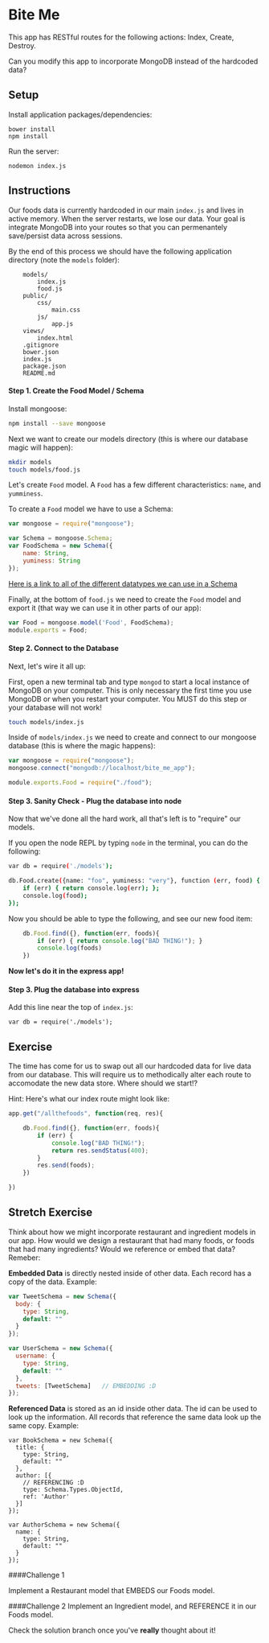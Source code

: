 # Bite Me
This app has RESTful routes for the following actions: Index, Create, Destroy.

Can you modify this app to incorporate MongoDB instead of the hardcoded data?

## Setup

Install application packages/dependencies:
```
bower install
npm install
```

Run the server:
```
nodemon index.js
```


## Instructions

Our foods data is currently hardcoded in our main `index.js` and lives in active memory. When the server restarts, we lose our data. Your goal is integrate MongoDB into your routes so that you can permenantely save/persist data across sessions.

By the end of this process we should have the following application directory (note the `models` folder):
```
    models/
        index.js
        food.js
    public/
        css/
            main.css
        js/
            app.js
    views/
        index.html
    .gitignore
    bower.json
    index.js
    package.json
    README.md    
```

#### Step 1. Create the Food Model / Schema

Install mongoose:

``` bash
npm install --save mongoose
```

Next we want to create our models directory (this is where our database magic will happen):
``` bash
mkdir models
touch models/food.js
```


Let's create `Food` model. A `Food` has a few different characteristics: `name`, and `yumminess`.

To create a `Food` model we have to use a Schema:

```javascript
var mongoose = require("mongoose");

var Schema = mongoose.Schema;
var FoodSchema = new Schema({
    name: String,
    yuminess: String
});
```

[Here is a link to all of the different datatypes we can use in a Schema](http://mongoosejs.com/docs/schematypes.html)

Finally, at the bottom of `food.js` we need to create the `Food` model and export it (that way we can use it in other parts of our app):

```javascript
var Food = mongoose.model('Food', FoodSchema);
module.exports = Food;
```

#### Step 2. Connect to the Database
Next, let's wire it all up:

First, open a new terminal tab and type `mongod` to start a local instance of MongoDB on your computer. This is only necessary the first time you use MongoDB or when you restart your computer. You MUST do this step or your database will not work!

``` bash
touch models/index.js
```

Inside of `models/index.js` we need to create and connect to our mongoose database (this is where the magic happens):

``` javascript
var mongoose = require("mongoose");
mongoose.connect("mongodb://localhost/bite_me_app");

module.exports.Food = require("./food");
```

#### Step 3. Sanity Check - Plug the database into node

Now that we've done all the hard work, all that's left is to "require" our models.

If you open the node REPL by typing `node` in the terminal, you can do the following:

``` bash
var db = require('./models');

db.Food.create({name: "foo", yuminess: "very"}, function (err, food) {
    if (err) { return console.log(err); };
    console.log(food);
});
```

Now you should be able to type the following, and see our new food item:

``` javascript
    db.Food.find({}, function(err, foods){
        if (err) { return console.log("BAD THING!"); }
        console.log(foods)
    })
```

**Now let's do it in the express app!**

#### Step 3. Plug the database into express


Add this line near the top of `index.js`:

```
var db = require('./models');
```

## Exercise

The time has come for us to swap out all our hardcoded data for live data from our database. This will require us to methodically alter each route to accomodate the new data store. Where should we start!?

Hint: Here's what our index route might look like:

``` javascript
app.get("/allthefoods", function(req, res){

    db.Food.find({}, function(err, foods){
        if (err) {
            console.log("BAD THING!");
            return res.sendStatus(400);
        }
        res.send(foods);
    })

})
```

## Stretch Exercise

Think about how we might incorporate restaurant and ingredient models in our app. How would we design a restaurant that had many foods, or foods that had many ingredients? Would we reference or embed that data? Remeber:
 
**Embedded Data** is directly nested inside of other data. Each record has a copy of the data. Example:

``` javascript
var TweetSchema = new Schema({
  body: {
    type: String,
    default: ""
  }
});

var UserSchema = new Schema({
  username: {
    type: String,
    default: ""
  },
  tweets: [TweetSchema]   // EMBEDDING :D
});
```

**Referenced Data** is stored as an id inside other data. The id can be used to look up the information. All records that reference the same data look up the same copy. Example:

``` javasript
var BookSchema = new Schema({
  title: {
    type: String,
    default: ""
  },
  author: [{
    // REFERENCING :D
    type: Schema.Types.ObjectId,
    ref: 'Author'
  }]
});

var AuthorSchema = new Schema({
  name: {
    type: String,
    default: ""
  }
});

```

####Challenge 1

Implement a Restaurant model that EMBEDS our Foods model.

####Challenge 2
Implement an Ingredient model, and REFERENCE it in our Foods model.

Check the solution branch once you've **really** thought about it!

